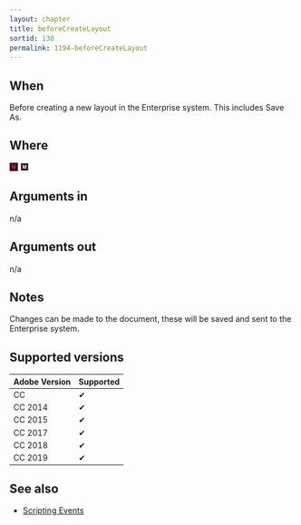```yaml
---
layout: chapter
title: beforeCreateLayout
sortid: 130
permalink: 1194-beforeCreateLayout
---
```


## When

Before creating a new layout in the Enterprise system. This includes Save As.

## Where

![](../../images/indesign.png "InDesign") ![](../../images/indesignserver.png "InDesign Server")

## Arguments in

n/a

## Arguments out

n/a

## Notes

Changes can be made to the document, these will be saved and sent to the Enterprise system.

## Supported versions

| Adobe Version | Supported |
|---------------|-----------|
| CC            | ✔         |
| CC 2014       | ✔         |
| CC 2015       | ✔         |
| CC 2017       | ✔         |
| CC 2018       | ✔         |
| CC 2019       | ✔         |

## See also

* [Scripting Events](../../ScriptingEvents/index.md)